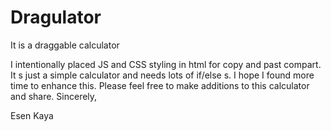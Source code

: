 Dragulator
==========

It is a draggable calculator

I intentionally placed JS and CSS styling in html for copy and past compart. 
It s just a simple calculator and needs lots of if/else s. I hope I found more time to enhance this.
Please feel free to make additions to this calculator and share.
Sincerely,

Esen Kaya
